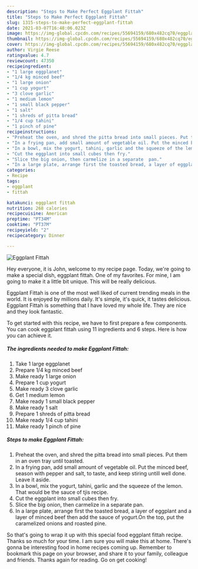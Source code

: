 ```yaml
---
description: "Steps to Make Perfect Eggplant Fittah"
title: "Steps to Make Perfect Eggplant Fittah"
slug: 1315-steps-to-make-perfect-eggplant-fittah
date: 2021-03-07T16:48:06.023Z
image: https://img-global.cpcdn.com/recipes/55694159/680x482cq70/eggplant-fittah-recipe-main-photo.jpg
thumbnail: https://img-global.cpcdn.com/recipes/55694159/680x482cq70/eggplant-fittah-recipe-main-photo.jpg
cover: https://img-global.cpcdn.com/recipes/55694159/680x482cq70/eggplant-fittah-recipe-main-photo.jpg
author: Virgie Reese
ratingvalue: 4.7
reviewcount: 47350
recipeingredient:
- "1 large eggplanet"
- "1/4 kg minced beef"
- "1 large onion"
- "1 cup yogurt"
- "3 clove garlic"
- "1 medium lemon"
- "1 small black pepper"
- "1 salt"
- "1 shreds of pitta bread"
- "1/4 cup tahini"
- "1 pinch of pine"
recipeinstructions:
- "Preheat the oven, and shred the pitta bread into small pieces. Put them in an oven tray until toasted."
- "In a frying pan, add small amount of vegetable oil. Put the minced beef, season with pepper and salt, to taste, and keep stiring untill well done. Leave it aside."
- "In a bowl, mix the yogurt, tahini, garlic and the squeeze of the lemon. That would be the sauce of tjis recipe."
- "Cut the eggplant into small cubes then fry."
- "Slice the big onion, then carmelize in a separate  pan."
- "In a large plate, arrange first the toasted bread, a layer of eggplant and  a layer of minced beef then add the sauce of yogurt.On the top, put the caramelized onions and roasted pine."
categories:
- Recipe
tags:
- eggplant
- fittah

katakunci: eggplant fittah 
nutrition: 268 calories
recipecuisine: American
preptime: "PT34M"
cooktime: "PT37M"
recipeyield: "2"
recipecategory: Dinner

---
```



![Eggplant Fittah](https://img-global.cpcdn.com/recipes/55694159/680x482cq70/eggplant-fittah-recipe-main-photo.jpg)

Hey everyone, it is John, welcome to my recipe page. Today, we're going to make a special dish, eggplant fittah. One of my favorites. For mine, I am going to make it a little bit unique. This will be really delicious.

Eggplant Fittah is one of the most well liked of current trending meals in the world. It is enjoyed by millions daily. It's simple, it's quick, it tastes delicious. Eggplant Fittah is something that I have loved my whole life. They are nice and they look fantastic.




To get started with this recipe, we have to first prepare a few components. You can cook eggplant fittah using 11 ingredients and 6 steps. Here is how you can achieve it.

<!--inarticleads1-->

##### The ingredients needed to make Eggplant Fittah:

1. Take 1 large eggplanet
1. Prepare 1/4 kg minced beef
1. Make ready 1 large onion
1. Prepare 1 cup yogurt
1. Make ready 3 clove garlic
1. Get 1 medium lemon
1. Make ready 1 small black pepper
1. Make ready 1 salt
1. Prepare 1 shreds of pitta bread
1. Make ready 1/4 cup tahini
1. Make ready 1 pinch of pine




<!--inarticleads2-->

##### Steps to make Eggplant Fittah:

1. Preheat the oven, and shred the pitta bread into small pieces. Put them in an oven tray until toasted.
1. In a frying pan, add small amount of vegetable oil. Put the minced beef, season with pepper and salt, to taste, and keep stiring untill well done. Leave it aside.
1. In a bowl, mix the yogurt, tahini, garlic and the squeeze of the lemon. That would be the sauce of tjis recipe.
1. Cut the eggplant into small cubes then fry.
1. Slice the big onion, then carmelize in a separate  pan.
1. In a large plate, arrange first the toasted bread, a layer of eggplant and  a layer of minced beef then add the sauce of yogurt.On the top, put the caramelized onions and roasted pine.




So that's going to wrap it up with this special food eggplant fittah recipe. Thanks so much for your time. I am sure you will make this at home. There's gonna be interesting food in home recipes coming up. Remember to bookmark this page on your browser, and share it to your family, colleague and friends. Thanks again for reading. Go on get cooking!
